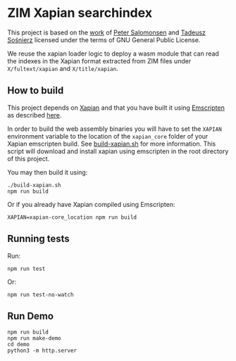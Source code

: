 ZIM Xapian searchindex
======================

This project is based on the [work](https://github.com/runbox/runbox-searchindex) of [Peter Salomonsen](https://github.com/petersalomonsen) and [Tadeusz Sośnierz](https://github.com/tadzik) licensed under the terms of GNU General Public License.

We reuse the xapian loader logic to deploy a wasm module that can read the indexes in the Xapian format extracted from ZIM files under `X/fultext/xapian` and `X/title/xapian`.

## How to build
This project depends on [Xapian](https://github.com/xapian/xapian) and that you have built it using [Emscripten](https://emscripten.org/) as described [here](https://github.com/xapian/xapian/blob/master/xapian-core/emscripten/README.md).

In order to build the web assembly binaries you will have to set the `XAPIAN` environment variable to
the location of the `xapian_core` folder of your Xapian emscripten build.
See [build-xapian.sh](build-xapian.sh) for more information. This script will download and install xapian using emscripten in the root directory of this project.

You may then build it using:
```
./build-xapian.sh
npm run build
```

Or if you already have Xapian compiled using Emscripten:
```
XAPIAN=xapian-core_location npm run build
```

## Running tests

Run:
```
npm run test
```

Or:
```
npm run test-no-watch
```

## Run Demo

```
npm run build
npm run make-demo
cd demo
python3 -m http.server
```

